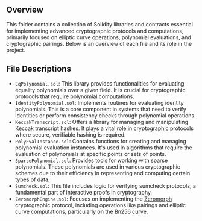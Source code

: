 ## Overview
This folder contains a collection of Solidity libraries and contracts essential for implementing advanced cryptographic 
protocols and computations, primarily focused on elliptic curve operations, polynomial evaluations, and cryptographic 
pairings. Below is an overview of each file and its role in the project.

## File Descriptions
- `EqPolynomial.sol`: This library provides functionalities for evaluating equality polynomials over a given field. It 
is crucial for cryptographic protocols that require polynomial computations.
- `IdentityPolynomial.sol`: Implements routines for evaluating identity polynomials. This is a core component in systems
that need to verify identities or perform consistency checks through polynomial operations.
- `KeccakTranscript.sol`: Offers a library for managing and manipulating Keccak transcript hashes. It plays a vital role
in cryptographic protocols where secure, verifiable hashing is required.
- `PolyEvalInstance.sol`: Contains functions for creating and managing polynomial evaluation instances. It's used in 
algorithms that require the evaluation of polynomials at specific points or sets of points.
- `SparsePolynomial.sol`: Provides tools for working with sparse polynomials. These polynomials are used in various 
cryptographic schemes due to their efficiency in representing and computing certain types of data.
- `Sumcheck.sol`: This file includes logic for verifying sumcheck protocols, a fundamental part of interactive proofs in
cryptography.
- `ZeromorphEngine.sol`: Focuses on implementing the [Zeromorph](https://eprint.iacr.org/2023/917.pdf) cryptographic protocol, including operations like pairings
and elliptic curve computations, particularly on the Bn256 curve.